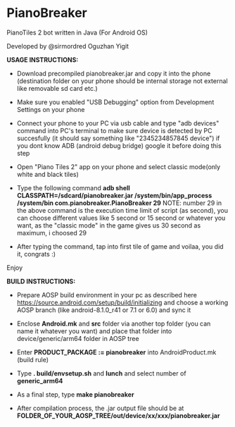 # PianoBreaker
PianoTiles 2 bot written in Java (For Android OS)

Developed by @sirmordred Oguzhan Yigit

**USAGE INSTRUCTIONS:**

- Download precompiled pianobreaker.jar and copy it into the phone (destination folder on your phone should be internal storage not external like removable sd card etc.)

- Make sure you enabled "USB Debugging" option from Development Settings on your phone

- Connect your phone to your PC via usb cable and type "adb devices" command into PC's terminal to make sure device is detected by PC succesfully (it should say something like "2345234857845 device") if you dont know ADB (android debug bridge) google it before doing this step

- Open "Piano Tiles 2" app on your phone and select classic mode(only white and black tiles)

- Type the following command **adb shell CLASSPATH=/sdcard/pianobreaker.jar /system/bin/app_process /system/bin com.pianobreaker.PianoBreaker 29**
NOTE: number 29 in the above command is the execution time limit of script (as second), you can choose different values like 5 second or 15 second or whatever you want, as the "classic mode" in the game gives us 30 second as maximum, i choosed 29

- After typing the command, tap into first tile of game and voilaa, you did it, congrats :)

Enjoy

**BUILD INSTRUCTIONS:**

- Prepare AOSP build environment in your pc as described here https://source.android.com/setup/build/initializing and choose a working AOSP branch (like android-8.1.0_r41 or 7.1 or 6.0) and sync it

- Enclose **Android.mk** and **src** folder via another top folder (you can name it whatever you want) and place that folder into device/generic/arm64 folder in AOSP tree

- Enter **PRODUCT_PACKAGE := pianobreaker** into AndroidProduct.mk (build rule)

- Type  **. build/envsetup.sh** and **lunch** and select number of **generic_arm64**

- As a final step, type **make pianobreaker**

- After compilation process, the .jar output file should be at **FOLDER_OF_YOUR_AOSP_TREE/out/device/xx/xxx/pianobreaker.jar**
